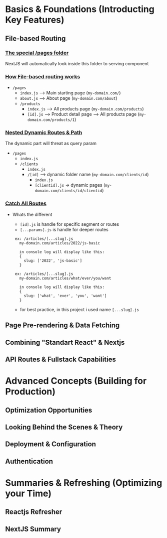 # Basics & Foundations (Introducting Key Features)
## File-based Routing
### <u>The special /pages folder</u>
 NextJS will automatically look inside this folder to serving component

 ### <u>How File-based routing works</u>
  - `/pages`
    - `index.js`  --> Main starting page (`my-domain.com/`)
    - `about.js`  --> About page (`my-domain.com/about`)
    - `/products`
      - `index.js` --> All products page (`my-domain.com/products`)
      - `[id].js` --> Product detail page --> All products page (`my-domain.com/products/1`)

  ### <u>Nested Dynamic Routes & Path</u>
  The dynamic part will threat as query param

  - `/pages`
    - `index.js`
    - `/clients`
      - `index.js`
      - `/[id]`  --> dynamic folder name (`my-domain.com/clients/id`)
        - `index.js`
        - `[clientid].js`   -> dynamic pages (`my-domain.com/clients/id/clientid`)

  ### <u>Catch All Routes</u>
  - Whats the different
    - `[id].js` is handle for specific segment or routes
    - `[...params].js` is handle for deeper routes
     ```
      ex: /articles/[...slug].js
        my-domain.com/articles/2022/js-basic

        in console log will display like this:
        {
          slug: ['2022', 'js-basic']
        }

      ex: /articles/[...slug].js
        my-domain.com/articles/what/ever/you/want

        in console log will display like this:
        {
          slug: ['what', 'ever', 'you', 'want']
        }
    ```

    - for best practice, in this project i used name `[...slug].js`



## Page Pre-rendering & Data Fetching
## Combining "Standart React" & Nextjs
## API Routes & Fullstack Capabilities


# Advanced Concepts (Building for Production)
## Optimization Opportunities
## Looking Behind the Scenes & Theory
## Deployment & Configuration
## Authentication


# Summaries & Refreshing (Optimizing your Time)
## Reactjs Refresher
## NextJS Summary